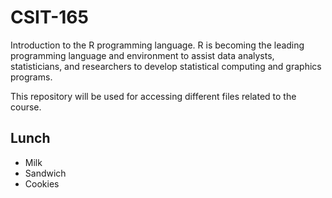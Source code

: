 # CSIT-165

Introduction to the R programming language. R is becoming the leading programming language and environment to assist data analysts, statisticians, and researchers to develop statistical computing and graphics programs.

This repository will be used for accessing different files related to the course.

## Lunch

-   Milk
-   Sandwich
-   Cookies
